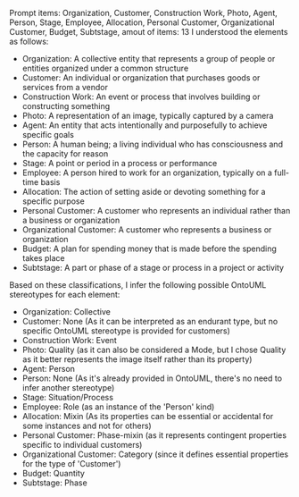 Prompt items: 
Organization, Customer, Construction Work, Photo, Agent, Person, Stage, Employee, Allocation, Personal Customer, Organizational Customer, Budget, Subtstage, 
amout of items: 13
 I understood the elements as follows:

- Organization: A collective entity that represents a group of people or entities organized under a common structure
- Customer: An individual or organization that purchases goods or services from a vendor
- Construction Work: An event or process that involves building or constructing something
- Photo: A representation of an image, typically captured by a camera
- Agent: An entity that acts intentionally and purposefully to achieve specific goals
- Person: A human being; a living individual who has consciousness and the capacity for reason
- Stage: A point or period in a process or performance
- Employee: A person hired to work for an organization, typically on a full-time basis
- Allocation: The action of setting aside or devoting something for a specific purpose
- Personal Customer: A customer who represents an individual rather than a business or organization
- Organizational Customer: A customer who represents a business or organization
- Budget: A plan for spending money that is made before the spending takes place
- Subtstage: A part or phase of a stage or process in a project or activity

Based on these classifications, I infer the following possible OntoUML stereotypes for each element:

- Organization: Collective
- Customer: None (As it can be interpreted as an endurant type, but no specific OntoUML stereotype is provided for customers)
- Construction Work: Event
- Photo: Quality (as it can also be considered a Mode, but I chose Quality as it better represents the image itself rather than its property)
- Agent: Person
- Person: None (As it's already provided in OntoUML, there's no need to infer another stereotype)
- Stage: Situation/Process
- Employee: Role (as an instance of the 'Person' kind)
- Allocation: Mixin (As its properties can be essential or accidental for some instances and not for others)
- Personal Customer: Phase-mixin (as it represents contingent properties specific to individual customers)
- Organizational Customer: Category (since it defines essential properties for the type of 'Customer')
- Budget: Quantity
- Subtstage: Phase

